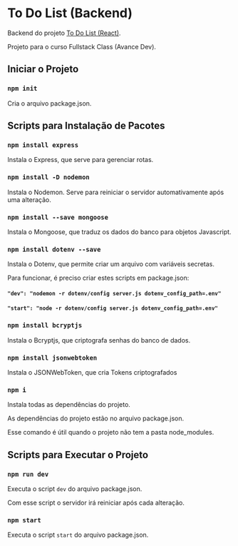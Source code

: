 # To Do List (Backend)

Backend do projeto [To Do List (React)](https://github.com/alanlucascruz/react-to-do-list).

Projeto para o curso Fullstack Class (Avance Dev).

## Iniciar o Projeto

### `npm init`

Cria o arquivo package.json.

## Scripts para Instalação de Pacotes

### `npm install express`

Instala o Express, que serve para gerenciar rotas.

### `npm install -D nodemon`

Instala o Nodemon.
Serve para reiniciar o servidor automativamente após uma alteração.

### `npm install --save mongoose`

Instala o Mongoose, que traduz os dados do banco para objetos Javascript.

### `npm install dotenv --save`

Instala o Dotenv, que permite criar um arquivo com variáveis secretas.

Para funcionar, é preciso criar estes scripts em package.json:

#### `"dev": "nodemon -r dotenv/config server.js dotenv_config_path=.env"`

#### `"start": "node -r dotenv/config server.js dotenv_config_path=.env"`

### `npm install bcryptjs`

Instala o Bcryptjs, que criptografa senhas do banco de dados.

### `npm install jsonwebtoken`

Instala o JSONWebToken, que cria Tokens criptografados

### `npm i`

Instala todas as dependências do projeto.

As dependências do projeto estão no arquivo package.json.

Esse comando é útil quando o projeto não tem a pasta node_modules.

## Scripts para Executar o Projeto

### `npm run dev`

Executa o script `dev` do arquivo package.json.

Com esse script o servidor irá reiniciar após cada alteração.

### `npm start`

Executa o script `start` do arquivo package.json.
